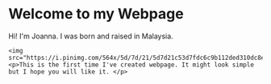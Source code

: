<!DOCTYPE html>
<html>
  <head>
    <meta charset="utf-8">
    <title>Welcome to my Webpage</title>
  </head>
  <body>
    <h1>Welcome to my Webpage</h1>
    <p>Hi! I'm Joanna. I was born and raised in Malaysia. </p>
    
    <img src="https://i.pinimg.com/564x/5d/7d/21/5d7d21c53d7fdc6c9b112ded310dc8e0.jpg"/>
    <p>This is the first time I've created webpage. It might look simple but I hope you will like it. </p>
  </body>
</html>
